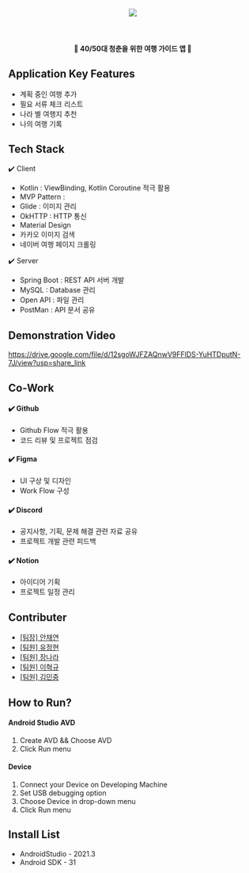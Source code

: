 
<h1 align="center">
  <br>
  <img src="https://github.com/ehyeok9/ChungBaJi/blob/master/app/src/main/res/drawable/title.png"></a>
  <br>
  <br>
</h1>

<h4 align="center">🎰 40/50대 청춘을 위한 여행 가이드 앱 🚀</h4>



## Application Key Features

- 계획 중인 여행 추가   
- 필요 서류 체크 리스트  
- 나라 별 여행지 추천  
- 나의 여행 기록


## Tech Stack

✔️ Client
- Kotlin : ViewBinding, Kotlin Coroutine 적극 활용  
- MVP Pattern : 
- Glide : 이미지 관리  
- OkHTTP : HTTP 통신  
- Material Design
- 카카오 이미지 검색
- 네이버 여행 페이지 크롤링

✔️ Server
- Spring Boot : REST API 서버 개발
- MySQL : Database 관리
- Open API : 파일 관리
- PostMan : API 문서 공유


## Demonstration Video
https://drive.google.com/file/d/12sgoWJFZAQnwV9FFlDS-YuHTDputN-7J/view?usp=share_link

## Co-Work

#### ✔️ Github
- Github Flow 적극 활용
- 코드 리뷰 및 프로젝트 점검

#### ✔️ Figma
- UI 구상 및 디자인
- Work Flow 구성

#### ✔️ Discord
- 공지사항, 기획, 문제 해결 관련 자료 공유
- 프로젝트 개발 관련 피드백

#### ✔️ Notion
- 아이디어 기획
- 프로젝트 일정 관리 

## Contributer

- [[팀장] 안채연](https://github.com/ancy0)
- [[팀원] 유정현](https://github.com/OliviaYJH)
- [[팀원] 장나라](https://github.com/skfl0282)
- [[팀원] 이혁규](https://github.com/ehyeok9)
- [[팀원] 김민중](https://github.com/kmj-99)
  

## How to Run?

#### Android Studio AVD
1. Create AVD && Choose AVD
2. Click Run menu

#### Device
1. Connect your Device on Developing Machine
2. Set USB debugging option
3. Choose Device in drop-down menu
4. Click Run menu

## Install List
- AndroidStudio - 2021.3  
- Android SDK - 31
